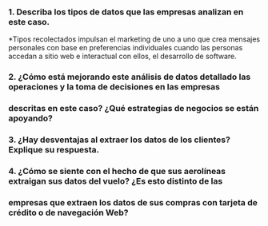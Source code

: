 ### 1. Describa los tipos de datos que las empresas analizan en este caso. ###
*Tipos recolectados impulsan el marketing de uno a uno que crea mensajes personales con base en preferencias individuales cuando las personas accedan a sitio web e interactual con ellos, el desarrollo de software.

### 2. ¿Cómo está mejorando este análisis de datos detallado las operaciones y la toma de decisiones en las empresas
### descritas en este caso? ¿Qué estrategias de negocios se están apoyando? ###

### 3. ¿Hay desventajas al extraer los datos de los clientes? Explique su respuesta. ###

### 4. ¿Cómo se siente con el hecho de que sus aerolíneas extraigan sus datos del vuelo? ¿Es esto distinto de las
### empresas que extraen los datos de sus compras con tarjeta de crédito o de navegación Web? ###